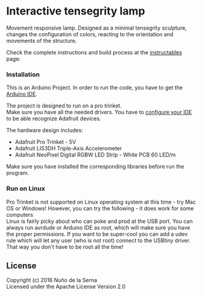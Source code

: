# Interactive tensegrity lamp

Movement responsive lamp. Designed as a minimal tensegrity sculpture, changes the configuration of colors, reacting to the orientation and movements of the structure.

Check the complete instructions and build process at the [instructables] page:

### Installation
This is an Arduino Project. In order to run the code, you have to get the [Arduino IDE].  

The project is designed to run on a pro trinket.  
Make sure you have all the needed drivers. You have to [configure your IDE] to be able recognize Adafruit devices.

The hardware design includes:
 - Adafruit Pro Trinket - 5V
 - Adafruit LIS3DH Triple-Axis Accelerometer
 - Adafruit NeoPixel Digital RGBW LED Strip - White PCB 60 LED/m
 
Make sure you have installed the corresponding libraries before run the program.

### Run on Linux
Pro Trinket is not supported on Linux operating system at this time - try Mac OS or Windows! However, you can try the following - it does work for some computers  
Linux is fairly picky about who can poke and prod at the USB port. You can always run avrdude or Arduino IDE as root, which will make sure you have the proper permissions. If you want to be super-cool you can add a udev rule which will let any user (who is not root) connect to the USBtiny driver. That way you don't have to be root all the time!


License
----
Copyright (c) 2016 Nuño de la Serna  
Licensed under the Apache License Version 2.0

   [instructables]: <http://www.instructables.com/member/Action-Script/>
   [Arduino IDE]: <https://www.arduino.cc/en/Main/Software>
   [configure your IDE]: <https://learn.adafruit.com/adafruit-arduino-ide-setup/overview>
